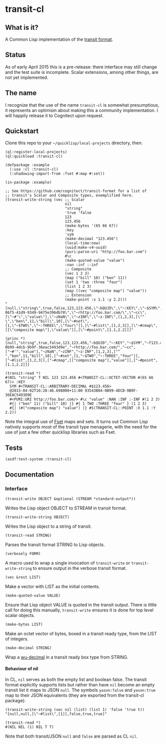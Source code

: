 transit-cl
==========

## What is it?

A Common Lisp implementation of the [transit
format](https://github.com/cognitect/transit-format).

## Status

As of early April 2015 this is a pre-release: there interface may
still change and the test suite is incomplete.  Scalar extensions,
among other things, are not yet implemented.

## The name

I recognize that the use of the name `transit-cl` is somewhat
presumptious, it represents an optimism about making this a community
implementation.  I will happily release it to Cognitect upon request.

## Quickstart

Clone this repo to your `~/quicklisp/local-projects` directory, then:

```common-lisp
(ql:register-local-projects)
(ql:quickload :transit-cl)
```

```
(defpackage :example
  (:use :cl :transit-cl)
  (:shadowing-import-from :fset #:map #:set))

(in-package :example)

;; See https://github.com/cognitect/transit-format for a list of
;; transit's Scalar and Composite types, exemplified here.
(transit-write-string (vec ;; Scalar
                           nil
                           "string"
                           'true 'false
                           123
                           123.456
                           (make-bytes '(65 66 67))
                           :key
                           'sym
                           (make-decimal "123.456")
                           (local-time:now)
                           (uuid:make-v4-uuid)
                           (puri:parse-uri "http://foo.bar.com")
                           #\c
                           (make-quoted-value "value")
                           :nan :inf :-inf
                           ;; Composite
                           (vec 1 2 3)
                           (map ("bill" 10) ("ben" 11))
                           (set 1 'two :three "four")
                           (list 1 2 3)
                           (map ((vec "composite map") "value"))
                           ;; Extension
                           (make-point :x 1.1 :y 2.2)))
"[null,\"string\",true,false,123,123.456,\"~bQUJD\",\"~:KEY\",\"~$SYM\",\"~f123.456\",\"~m1427952719132\",\"~u1f316393-06f5-41d9-9349-9475e396db78\",\"~rhttp://foo.bar.com/\",\"~cc\",[\"~#'\",\"value\"],\"~zNaN\",\"~zINF\",\"~z-INF\",[1,2,3],[\"^ \",\"ben\",11,\"bill\",10],[\"~#set\",[1,\"~$TWO\",\"~:THREE\",\"four\"]],[\"~#list\",[1,2,3]],[\"~#cmap\",[[\"composite map\"],\"value\"]],[\"~#point\",[1.1,2.2]]]"

(princ *)
[null,"string",true,false,123,123.456,"~bQUJD","~:KEY","~$SYM","~f123.456","~m1427952526698","~u93543b04-0b99-4dcb-9b9f-36eac5493d9e","~rhttp://foo.bar.com/","~cc",["~#'","value"],"~zNaN","~zINF","~z-INF",[1,2,3],["^ ","ben",11,"bill",10],["~#set",[1,"~$TWO","~:THREE","four"]],["~#list",[1,2,3]],["~#cmap",[["composite map"],"value"]],["~#point",[1.1,2.2]]]

(transit-read *)
#(NIL "string" T NIL 123 123.456 #<TRANSIT-CL::OCTET-VECTOR #(65 66 67)> :KEY
  SYM #<TRANSIT-CL::ARBITRARY-DECIMAL #$123.456>
  @2015-04-02T16:28:46.698000+11:00 93543B04-0B99-4DCB-9B9F-36EAC5493D9E
  #<PURI:URI http://foo.bar.com/> #\c "value" :NAN :INF :-INF #(1 2 3)
  #{| ("ben" 11) ("bill" 10) |} #{ 1 TWO :THREE "four" } (1 2 3)
  #{| (#("composite map") "value") |} #S(TRANSIT-CL::POINT :X 1.1 :Y 2.2))
```

Note the integral use of [Fset](https://github.com/slburson/fset) maps and sets.  It turns out
Common Lisp natively supports most of the transit type menagerie, with the need for the use of
just a few other quicklisp libraries such as Fset.

## Tests

```
(asdf:test-system :transit-cl)
```

## Documentation

### Interface

```common-lisp
(transit-write OBJECT &optional (STREAM *standard-output*))
```
Writes the Lisp object OBJECT to STREAM in transit format.

```common-lisp
(transit-write-string OBJECT)
```
Writes the Lisp object to a string of transit.

```common-lisp
(transit-read STRING)
```
Parses the transit format STRING to Lisp objects.

```common-lisp
(verbosely FORM)
```
A macro used to wrap a single invocation of `transit-write` or
`transit-write-string` to ensure output in the verbose transit format.

```common-lisp
(vec &rest LIST)
```
Make a vector with LIST as the initial contents.

```common-lisp
(make-quoted-value VALUE)
```
Ensure that Lisp object VALUE is quoted in the transit output.  There
is little call for doing this manually, `transit-write` ensures it is
done for top level scalar objects.

```common-lisp
(make-bytes LIST)
```
Make an octet vector of bytes, boxed in a transit ready type, from the
LIST of integers.

```common-lisp
(make-decimal STRING)
```
Wrap a [wu-decimal](https://wukix.com/lisp-decimals) in a transit
ready box type from STRING.

#### Behaviour of nil

In CL, `nil` serves as both the empty list and boolean false.  The
transit format explicitly supports lists but rather than have `nil`
become an empty transit list it maps to JSON `null`.  The symbols
`yason:false` and `yason:true` map to their JSON equivalents (they are
exported from the transit-cl package):

```common-lisp
(transit-write-string (vec nil (list) (list 1) 'false 'true t))
"[null,null,[\"~#list\",[1]],false,true,true]"

(transit-read *)
#(NIL NIL (1) NIL T T)
```

Note that both transit/JSON `null` and `false` are parsed as CL `nil`.
